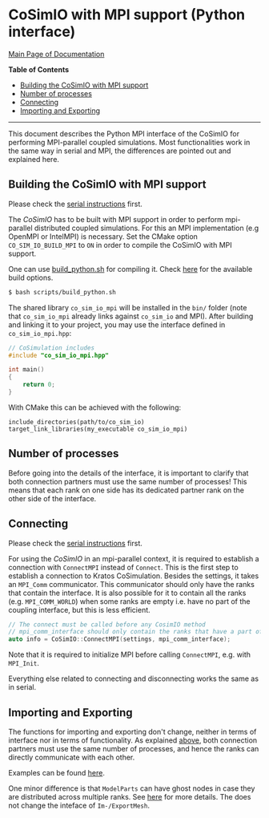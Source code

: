 # CoSimIO with MPI support (Python interface)

[Main Page of Documentation](https://kratosmultiphysics.github.io/CoSimIO/)

**Table of Contents**
<!-- @import "[TOC]" {cmd="toc" depthFrom=2 depthTo=6 orderedList=false} -->

<!-- code_chunk_output -->

- [Building the CoSimIO with MPI support](#building-the-cosimio-with-mpi-support)
- [Number of processes](#number-of-processes)
- [Connecting](#connecting)
- [Importing and Exporting](#importing-and-exporting)

<!-- /code_chunk_output -->
---

This document describes the Python MPI interface of the CoSimIO for performing MPI-parallel coupled simulations. Most functionalities work in the same way in serial and MPI, the differences are pointed out and explained here.

## Building the CoSimIO with MPI support
Please check the [serial instructions](integration_co_sim_io.md#building-the-cosimio) first.

The _CoSimIO_ has to be built with MPI support in order to perform mpi-parallel distributed coupled simulations. For this an MPI implementation (e.g OpenMPI or IntelMPI) is necessary.
Set the CMake option `CO_SIM_IO_BUILD_MPI` to `ON` in order to compile the CoSimIO with MPI support.

One can use [build_python.sh](https://github.com/KratosMultiphysics/CoSimIO/blob/master/scripts/build_python.sh) for compiling it. Check [here](../../build_options.md) for the available build options.

```bash
$ bash scripts/build_python.sh
```

The shared library `co_sim_io_mpi` will be installed in the `bin/` folder (note that `co_sim_io_mpi` already links against `co_sim_io` and MPI). After building and linking it to your project, you may use the interface defined in `co_sim_io_mpi.hpp`:

```c++
// CoSimulation includes
#include "co_sim_io_mpi.hpp"

int main()
{
    return 0;
}
```

With CMake this can be achieved with the following:
```
include_directories(path/to/co_sim_io)
target_link_libraries(my_executable co_sim_io_mpi)
```

## Number of processes
Before going into the details of the interface, it is important to clarify that both connection partners must use the same number of processes! This means that each rank on one side has its dedicated partner rank on the other side of the interface.

## Connecting
Please check the [serial instructions](integration_co_sim_io.md#connecting-and-disconnecting) first.

For using the _CoSimIO_ in an mpi-parallel context, it is required to establish a connection with `ConnectMPI` instead of `Connect`. This is the first step to establish a connection to Kratos CoSimulation. Besides the settings, it takes an `MPI_Comm` communicator. This communicator should only have the ranks that contain the interface. It is also possible for it to contain all the ranks (e.g. `MPI_COMM_WORLD`) when some ranks are empty i.e. have no part of the coupling interface, but this is less efficient.
```c++
// The connect must be called before any CosimIO method
// mpi_comm_interface should only contain the ranks that have a part of the coupling interface
auto info = CoSimIO::ConnectMPI(settings, mpi_comm_interface);
```

Note that it is required to initialize MPI before calling `ConnectMPI`, e.g. with `MPI_Init`.

Everything else related to connecting and disconnecting works the same as in serial.

## Importing and Exporting
The functions for importing and exporting don't change, neither in terms of interface nor in terms of functionality. As explained [above](number-of-processes), both connection partners must use the same number of processes, and hence the ranks can directly communicate with each other.

Examples can be found [here](https://github.com/KratosMultiphysics/CoSimIO/blob/master/tests/integration_tutorials/python/mpi).

One minor difference is that `ModelParts` can have ghost nodes in case they are distributed across multiple ranks. See [here](../../model_part/model_part_python.md#interface-for-distributed-modelparts-mpi) for more details. The does not change the inteface of `Im-/ExportMesh`.
